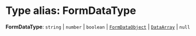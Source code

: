 # Type alias: FormDataType

**FormDataType**: `string` | `number` | `boolean` | [`FormDataObject`](/auto-docs/form-core/interfaces/FormDataObject.md) | [`DataArray`](/auto-docs/form-core/types/DataArray.md) | `null`
